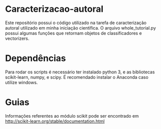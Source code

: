 # Caracterizacao-autoral
Este repositório possui o código utilizado na tarefa de caracterização autoral utilizado em minha iniciação científica. O arquivo whole_tutorial.py possui algumas funções que retornam objetos de classificadores e vectorizers.

# Dependências
Para rodar os scripts é necessário ter instalado python 3, e as bibliotecas scikit-learn, numpy, e scipy. É recomendado instalar o Anaconda caso utilize windows.

# Guias
Informações referentes ao módulo scikit pode ser encontrado em http://scikit-learn.org/stable/documentation.html


